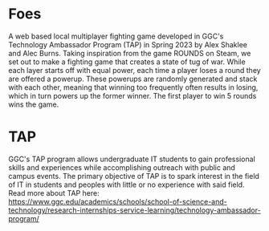 # Foes
A web based local multiplayer fighting game developed in GGC's Technology Ambassador Program (TAP) in Spring 2023 by Alex Shaklee and Alec Burns. Taking inspiration from the game ROUNDS on Steam, we set out to make a fighting game that creates a state of tug of war. While each layer starts off with equal power, each time a player loses a round they are offered a powerup. These powerups are randomly generated and  stack with each other, meaning that winning too frequently often results in losing, which in turn powers up the former winner. The first player to win 5 rounds wins the game.

# TAP
GGC's TAP program allows undergraduate IT students to gain professional skills and experiences while accomplishing outreach with public and campus events. The primary objective of TAP is to spark interest in the field of IT in students and peoples with little or no experience with said field. Read more about TAP here: https://www.ggc.edu/academics/schools/school-of-science-and-technology/research-internships-service-learning/technology-ambassador-program/
